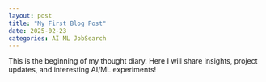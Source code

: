 ```yaml
---
layout: post
title: "My First Blog Post"
date: 2025-02-23
categories: AI ML JobSearch
---
```


This is the beginning of my thought diary. Here I will share insights, project updates, and interesting AI/ML experiments!
